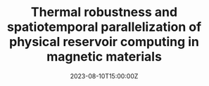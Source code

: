 ---
title: Thermal robustness and spatiotemporal parallelization of physical reservoir computing in magnetic materials

event: 28th International Conference on Statistical Physics, Statphys28 (StatPhys28)
event_url: https://statphys28.org/

location: Tokyo
summary: Oral talk / International conference

# Talk start and end times.
#   End time can optionally be hidden by prefixing the line with `#`.
date: '2023-08-10T15:00:00Z'
all_day: true


authors: [Kaito Kobayashi and Yukitoshi Motome]
tags: [Recent, Oral, International]

# Is this a featured talk? (true/false)
featured: false

---